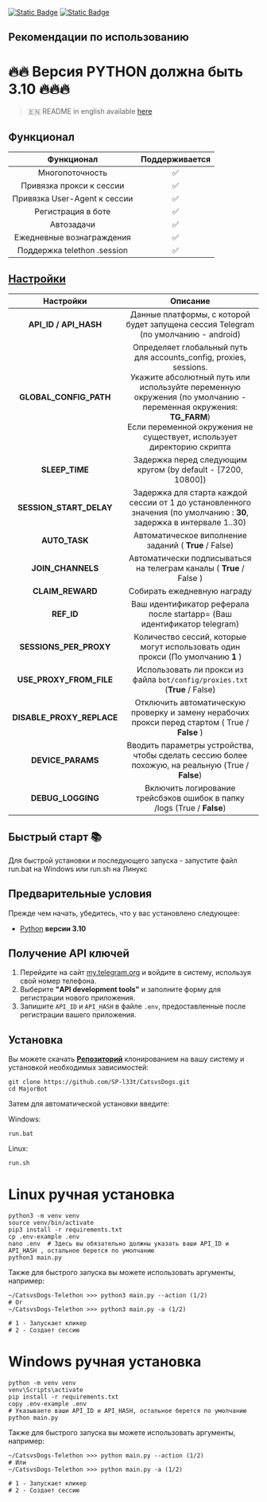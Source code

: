 [![Static Badge](https://img.shields.io/badge/Telegram-Channel-Link?style=for-the-badge&logo=Telegram&logoColor=white&logoSize=auto&color=blue)](https://t.me/+jJhUfsfFCn4zZDk0)      [![Static Badge](https://img.shields.io/badge/Telegram-Bot%20Link-Link?style=for-the-badge&logo=Telegram&logoColor=white&logoSize=auto&color=blue)](https://t.me/catsdogs_game_bot/join?startapp=525256526)


## Рекомендации по использованию

# 🔥🔥 Версия PYTHON должна быть 3.10 🔥🔥🔥

> 🇪🇳 README in english available [here](README)

## Функционал  
|          Функционал           | Поддерживается |
|:-----------------------------:|:--------------:|
|        Многопоточность        |       ✅        |
|   Привязка прокси к сессии    |       ✅        |
| Привязка User-Agent к сессии  |       ✅        |
|      Регистрация в боте       |       ✅        |
|          Автозадачи           |       ✅        |
|   Ежедневные вознаграждения   |       ✅        |
|  Поддержка telethon .session  |       ✅        |


## [Настройки](https://github.com/GravelFire/MajorBot/blob/main/.env-example/)
|         Настройки         |                                                                                                                              Описание                                                                                                                               |
|:-------------------------:|:-------------------------------------------------------------------------------------------------------------------------------------------------------------------------------------------------------------------------------------------------------------------:|
|   **API_ID / API_HASH**   |                                                                                         Данные платформы, с которой будет запущена сессия Telegram (по умолчанию - android)                                                                                         |
|  **GLOBAL_CONFIG_PATH**   | Определяет глобальный путь для accounts_config, proxies, sessions. <br/>Укажите абсолютный путь или используйте переменную окружения (по умолчанию - переменная окружения: **TG_FARM**)<br/> Если переменной окружения не существует, использует директорию скрипта |
|      **SLEEP_TIME**       |                                                                                                    Задержка перед следующим кругом (by default - [7200, 10800])                                                                                                     |
|  **SESSION_START_DELAY**  |                                                                        Задержка для старта каждой сессии от 1 до установленного значения (по умолчанию : **30**, задержка в интервале 1..30)                                                                        |
|       **AUTO_TASK**       |                                                                                                        Автоматическое виполнение заданий ( **True** / False)                                                                                                        |
|     **JOIN_CHANNELS**     |                                                                                                 Автоматически подписываться на телеграм каналы ( **True** / False )                                                                                                 |
|     **CLAIM_REWARD**      |                                                                                                                     Собирать ежедневную награду                                                                                                                     |
|        **REF_ID**         |                                                                                               Ваш идентификатор реферала после startapp= (Ваш идентификатор telegram)                                                                                               |
|  **SESSIONS_PER_PROXY**   |                                                                                           Количество сессий, которые могут использовать один прокси (По умолчанию **1** )                                                                                           |
|  **USE_PROXY_FROM_FILE**  |                                                                                             Использовать ли прокси из файла `bot/config/proxies.txt` (**True** / False)                                                                                             |
| **DISABLE_PROXY_REPLACE** |                                                                                   Отключить автоматическую проверку и замену нерабочих прокси перед стартом ( True / **False** )                                                                                    |
|     **DEVICE_PARAMS**     |                                                                                  Вводить параметры устройства, чтобы сделать сессию более похожую, на реальную  (True / **False**)                                                                                  |
|     **DEBUG_LOGGING**     |                                                                                               Включить логирование трейсбэков ошибок в папку /logs (True / **False**)                                                                                               |

## Быстрый старт 📚

Для быстрой установки и последующего запуска - запустите файл run.bat на Windows или run.sh на Линукс

## Предварительные условия
Прежде чем начать, убедитесь, что у вас установлено следующее:
- [Python](https://www.python.org/downloads/) **версии 3.10**

## Получение API ключей
1. Перейдите на сайт [my.telegram.org](https://my.telegram.org) и войдите в систему, используя свой номер телефона.
2. Выберите **"API development tools"** и заполните форму для регистрации нового приложения.
3. Запишите `API_ID` и `API_HASH` в файле `.env`, предоставленные после регистрации вашего приложения.

## Установка
Вы можете скачать [**Репозиторий**](https://github.com/SP-l33t/CatsvsDogs) клонированием на вашу систему и установкой необходимых зависимостей:
```shell
git clone https://github.com/SP-l33t/CatsvsDogs.git
cd MajorBot
```

Затем для автоматической установки введите:

Windows:
```shell
run.bat
```

Linux:
```shell
run.sh
```

# Linux ручная установка
```shell
python3 -m venv venv
source venv/bin/activate
pip3 install -r requirements.txt
cp .env-example .env
nano .env  # Здесь вы обязательно должны указать ваши API_ID и API_HASH , остальное берется по умолчанию
python3 main.py
```

Также для быстрого запуска вы можете использовать аргументы, например:
```shell
~/CatsvsDogs-Telethon >>> python3 main.py --action (1/2)
# Or
~/CatsvsDogs-Telethon >>> python3 main.py -a (1/2)

# 1 - Запускает кликер
# 2 - Создает сессию
```


# Windows ручная установка
```shell
python -m venv venv
venv\Scripts\activate
pip install -r requirements.txt
copy .env-example .env
# Указываете ваши API_ID и API_HASH, остальное берется по умолчанию
python main.py
```

Также для быстрого запуска вы можете использовать аргументы, например:
```shell
~/CatsvsDogs-Telethon >>> python main.py --action (1/2)
# Или
~/CatsvsDogs-Telethon >>> python main.py -a (1/2)

# 1 - Запускает кликер
# 2 - Создает сессию
```
